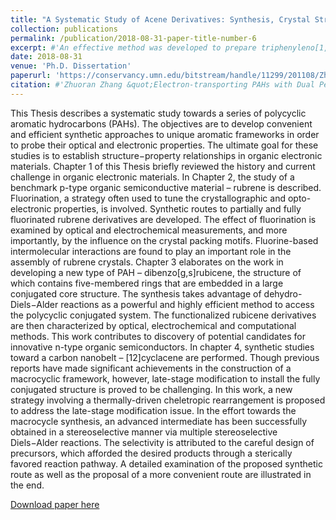 ```yaml
---
title: "A Systematic Study of Acene Derivatives: Synthesis, Crystal Structures, Optical and Electrochemical Characterizations"
collection: publications
permalink: /publication/2018-08-31-paper-title-number-6
excerpt: #'An effective method was developed to prepare triphenyleno[1,2,3,4-ghi]perylenediimide derivatives, via ICl-induced annulation, dehalogenation, followed by photocyclization. A perylenediimide (PDI) dimer featuring a terphenyl bisethynylene linker was thereby transformed into a benzo[k]tetraphene fused with two benzoperylenediimides. These PDI derivatives exhibited electron mobility up to 0.079 cm23 V−1 s−1 in solution-processed thin film transistors.'
date: 2018-08-31
venue: 'Ph.D. Dissertation'
paperurl: 'https://conservancy.umn.edu/bitstream/handle/11299/201108/Zhang_umn_0130E_19624.pdf?sequence=1&isAllowed=y'
citation: #'Zhuoran Zhang &quot;Electron-transporting PAHs with Dual Perylenediimides: Syntheses and Semiconductive Characterizations&quot; <i>Chem. Commun.</i> <strong>2013</strong>, <i>49</i>, 2882-2884.'
---
```


This Thesis describes a systematic study towards a series of polycyclic aromatic hydrocarbons (PAHs). The objectives are to develop convenient and efficient synthetic approaches to unique aromatic frameworks in order to probe their optical and electronic properties. The ultimate goal for these studies is to establish structure−property relationships in organic electronic materials. Chapter 1 of this Thesis briefly reviewed the history and current challenge in organic electronic materials. In Chapter 2, the study of a benchmark p-type organic semiconductive material – rubrene is described. Fluorination, a strategy often used to tune the crystallographic and opto-electronic properties, is involved. Synthetic routes to partially and fully fluorinated rubrene derivatives are developed. The effect of fluorination is examined by optical and electrochemical measurements, and more importantly, by the influence on the crystal packing motifs. Fluorine-based intermolecular interactions are found to play an important role in the assembly of rubrene crystals. Chapter 3 elaborates on the work in developing a new type of PAH – dibenzo[g,s]rubicene, the structure of which contains five-membered rings that are embedded in a large conjugated core structure. The synthesis takes advantage of dehydro-Diels−Alder reactions as a powerful and highly efficient method to access the polycyclic conjugated system. The functionalized rubicene derivatives are then characterized by optical, electrochemical and computational methods. This work contributes to discovery of potential candidates for innovative n-type organic semiconductors. In chapter 4, synthetic studies toward a carbon nanobelt – [12]cyclacene are performed. Though previous reports have made significant achievements in the construction of a macrocyclic framework, however, late-stage modification to install the fully conjugated structure is proved to be challenging. In this work, a new strategy involving a thermally-driven cheletropic rearrangement is proposed to address the late-stage modification issue. In the effort towards the macrocycle synthesis, an advanced intermediate has been successfully obtained in a stereoselective manner via multiple stereoselective Diels−Alder reactions. The selectivity is attributed to the careful design of precursors, which afforded the desired products through a sterically favored reaction pathway. A detailed examination of the proposed synthetic route as well as the proposal of a more convenient route are illustrated in the end.

[Download paper here](https://conservancy.umn.edu/bitstream/handle/11299/201108/Zhang_umn_0130E_19624.pdf?sequence=1&isAllowed=y)
